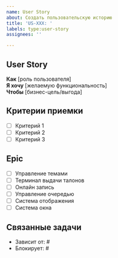 ```yaml
---
name: User Story
about: Создать пользовательскую историю
title: 'US-XXX: '
labels: type:user-story
assignees: ''

---
```


## User Story
**Как** [роль пользователя]  
**Я хочу** [желаемую функциональность]  
**Чтобы** [бизнес-цель/выгода]

## Критерии приемки
- [ ] Критерий 1
- [ ] Критерий 2  
- [ ] Критерий 3

## Epic
- [ ] Управление темами
- [ ] Терминал выдачи талонов
- [ ] Онлайн запись
- [ ] Управление очередью
- [ ] Система отображения
- [ ] Система окна

## Связанные задачи
- Зависит от: #
- Блокирует: #
